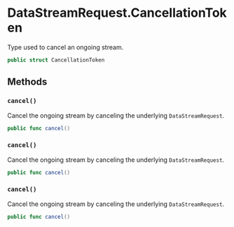 # DataStreamRequest.CancellationToken

Type used to cancel an ongoing stream.

``` swift
public struct CancellationToken 
```

## Methods

### `cancel()`

Cancel the ongoing stream by canceling the underlying `DataStreamRequest`.

``` swift
public func cancel() 
```

### `cancel()`

Cancel the ongoing stream by canceling the underlying `DataStreamRequest`.

``` swift
public func cancel() 
```

### `cancel()`

Cancel the ongoing stream by canceling the underlying `DataStreamRequest`.

``` swift
public func cancel() 
```
